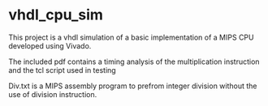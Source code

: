 # vhdl_cpu_sim
This project is a vhdl simulation of a basic implementation of a MIPS CPU developed using Vivado.

The included pdf contains a timing analysis of the multiplication instruction and the tcl script used in testing

Div.txt is a MIPS assembly program to prefrom integer division without the use of division instruction.
